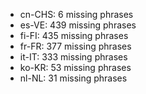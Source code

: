 - cn-CHS: 6 missing phrases
- es-VE: 439 missing phrases
- fi-FI: 435 missing phrases
- fr-FR: 377 missing phrases
- it-IT: 333 missing phrases
- ko-KR: 53 missing phrases
- nl-NL: 31 missing phrases
